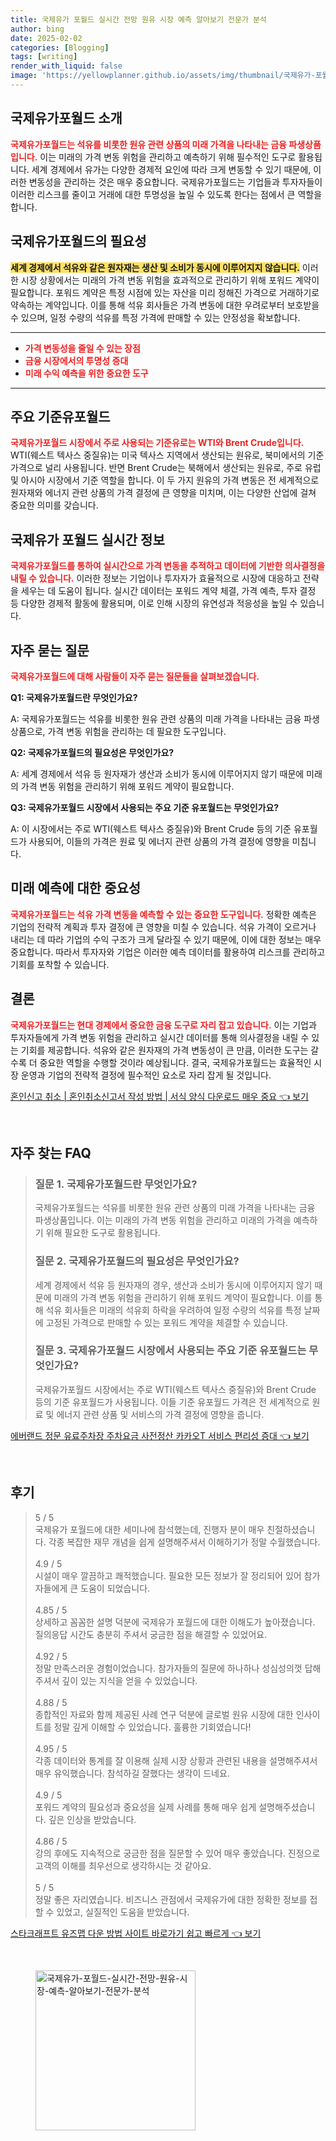 ```yaml
---
title: 국제유가 포월드 실시간 전망 원유 시장 예측 알아보기 전문가 분석
author: bing
date: 2025-02-02
categories: [Blogging]
tags: [writing]
render_with_liquid: false
image: 'https://yellowplanner.github.io/assets/img/thumbnail/국제유가-포월드-실시간-전망-원유-시장-예측-알아보기-전문가-분석.webp'
---
```



<h2 id='국제유가포월드_소개'>국제유가포월드 소개</h2>

<p><b><span style="color: #ee2323;">국제유가포월드는 석유를 비롯한 원유 관련 상품의 미래 가격을 나타내는 금융 파생상품입니다.</span></b> 이는 미래의 가격 변동 위험을 관리하고 예측하기 위해 필수적인 도구로 활용됩니다. 세계 경제에서 유가는 다양한 경제적 요인에 따라 크게 변동할 수 있기 때문에, 이러한 변동성을 관리하는 것은 매우 중요합니다. 국제유가포월드는 기업들과 투자자들이 이러한 리스크를 줄이고 거래에 대한 투명성을 높일 수 있도록 한다는 점에서 큰 역할을 합니다.</p>

<h2 id='국제유가포월드의_필요성'>국제유가포월드의 필요성</h2>

<p><b><span style="background-color: #ffe066;">세계 경제에서 석유와 같은 원자재는 생산 및 소비가 동시에 이루어지지 않습니다.</span></b> 이러한 시장 상황에서는 미래의 가격 변동 위험을 효과적으로 관리하기 위해 포워드 계약이 필요합니다. 포워드 계약은 특정 시점에 있는 자산을 미리 정해진 가격으로 거래하기로 약속하는 계약입니다. 이를 통해 석유 회사들은 가격 변동에 대한 우려로부터 보호받을 수 있으며, 일정 수량의 석유를 특정 가격에 판매할 수 있는 안정성을 확보합니다.</p>

<hr />

<ul>
    <li><b><span style="color: #ee2323;">가격 변동성을 줄일 수 있는 장점</span></b></li>
    <li><b><span style="color: #ee2323;">금융 시장에서의 투명성 증대</span></b></li>
    <li><b><span style="color: #ee2323;">미래 수익 예측을 위한 중요한 도구</span></b></li>
</ul>

<hr />

<h2 id='주요_기준유포월드'>주요 기준유포월드</h2>

<p><b><span style="color: #ee2323;">국제유가포월드 시장에서 주로 사용되는 기준유로는 WTI와 Brent Crude입니다.</span></b> WTI(웨스트 텍사스 중질유)는 미국 텍사스 지역에서 생산되는 원유로, 북미에서의 기준 가격으로 널리 사용됩니다. 반면 Brent Crude는 북해에서 생산되는 원유로, 주로 유럽 및 아시아 시장에서 기준 역할을 합니다. 이 두 가지 원유의 가격 변동은 전 세계적으로 원자재와 에너지 관련 상품의 가격 결정에 큰 영향을 미치며, 이는 다양한 산업에 걸쳐 중요한 의미를 갖습니다.</p>

<h2 id='국제유가_포월드_실시간_정보'>국제유가 포월드 실시간 정보</h2>

<p><b><span style="color: #ee2323;">국제유가포월드를 통하여 실시간으로 가격 변동을 추적하고 데이터에 기반한 의사결정을 내릴 수 있습니다.</span></b> 이러한 정보는 기업이나 투자자가 효율적으로 시장에 대응하고 전략을 세우는 데 도움이 됩니다. 실시간 데이터는 포워드 계약 체결, 가격 예측, 투자 결정 등 다양한 경제적 활동에 활용되며, 이로 인해 시장의 유연성과 적응성을 높일 수 있습니다.</p>

<h2 id='자주_묻는_질문'>자주 묻는 질문</h2>

<p><b><span style="color: #ee2323;">국제유가포월드에 대해 사람들이 자주 묻는 질문들을 살펴보겠습니다.</span></b></p>

<p><b>Q1: 국제유가포월드란 무엇인가요?</b></p>

<p>A: 국제유가포월드는 석유를 비롯한 원유 관련 상품의 미래 가격을 나타내는 금융 파생상품으로, 가격 변동 위험을 관리하는 데 필요한 도구입니다.</p>

<p><b>Q2: 국제유가포월드의 필요성은 무엇인가요?</b></p>

<p>A: 세계 경제에서 석유 등 원자재가 생산과 소비가 동시에 이루어지지 않기 때문에 미래의 가격 변동 위험을 관리하기 위해 포워드 계약이 필요합니다.</p>

<p><b>Q3: 국제유가포월드 시장에서 사용되는 주요 기준 유포월드는 무엇인가요?</b></p>

<p>A: 이 시장에서는 주로 WTI(웨스트 텍사스 중질유)와 Brent Crude 등의 기준 유포월드가 사용되어, 이들의 가격은 원료 및 에너지 관련 상품의 가격 결정에 영향을 미칩니다.</p>

<h2 id='미래_예측에_대한_중요성'>미래 예측에 대한 중요성</h2>

<p><b><span style="color: #ee2323;">국제유가포월드는 석유 가격 변동을 예측할 수 있는 중요한 도구입니다.</span></b> 정확한 예측은 기업의 전략적 계획과 투자 결정에 큰 영향을 미칠 수 있습니다. 석유 가격이 오르거나 내리는 데 따라 기업의 수익 구조가 크게 달라질 수 있기 때문에, 이에 대한 정보는 매우 중요합니다. 따라서 투자자와 기업은 이러한 예측 데이터를 활용하여 리스크를 관리하고 기회를 포착할 수 있습니다.</p>

<h2 id='결론'>결론</h2>

<p><b><span style="color: #ee2323;">국제유가포월드는 현대 경제에서 중요한 금융 도구로 자리 잡고 있습니다.</span></b> 이는 기업과 투자자들에게 가격 변동 위험을 관리하고 실시간 데이터를 통해 의사결정을 내릴 수 있는 기회를 제공합니다. 석유와 같은 원자재의 가격 변동성이 큰 만큼, 이러한 도구는 갈수록 더 중요한 역할을 수행할 것이라 예상됩니다. 결국, 국제유가포월드는 효율적인 시장 운영과 기업의 전략적 결정에 필수적인 요소로 자리 잡게 될 것입니다.</p>


<p><a class="click-button" title="혼인신고 취소 | 혼인취소신고서 작성 방법 | 서식 양식 다운로드 매우 중요" href="https://yellowplanner.github.io/posts/%ED%98%BC%EC%9D%B8%EC%8B%A0%EA%B3%A0-%EC%B7%A8%EC%86%8C-%ED%98%BC%EC%9D%B8%EC%B7%A8%EC%86%8C%EC%8B%A0%EA%B3%A0%EC%84%9C-%EC%9E%91%EC%84%B1-%EB%B0%A9%EB%B2%95-%EC%84%9C%EC%8B%9D-%EC%96%91%EC%8B%9D-%EB%8B%A4%EC%9A%B4%EB%A1%9C%EB%93%9C-%EB%A7%A4%EC%9A%B0-%EC%A4%91%EC%9A%94/" rel="dofollow">혼인신고 취소 | 혼인취소신고서 작성 방법 | 서식 양식 다운로드 매우 중요 👈 보기</a></p><br>
<h2 id='자주_찾는_FAQ'>자주 찾는 FAQ</h2>
<div itemscope="" itemtype="https://schema.org/FAQPage"> 
<blockquote> 
<div itemscope="" itemprop="mainEntity" itemtype="https://schema.org/Question"> 
<h3 itemprop="name">질문 1. 국제유가포월드란 무엇인가요?</h3> 
<div itemscope="" itemprop="acceptedAnswer" itemtype="https://schema.org/Answer"> 
<span itemprop="text"> 
<p>국제유가포월드는 석유를 비롯한 원유 관련 상품의 미래 가격을 나타내는 금융 파생상품입니다. 이는 미래의 가격 변동 위험을 관리하고 미래의 가격을 예측하기 위해 필요한 도구로 활용됩니다.</p> 
</span> 
</div> 
</div> 
<div itemscope="" itemprop="mainEntity" itemtype="https://schema.org/Question"> 
<h3 itemprop="name">질문 2. 국제유가포월드의 필요성은 무엇인가요?</h3> 
<div itemscope="" itemprop="acceptedAnswer" itemtype="https://schema.org/Answer"> 
<span itemprop="text"> 
<p>세계 경제에서 석유 등 원자재의 경우, 생산과 소비가 동시에 이루어지지 않기 때문에 미래의 가격 변동 위험을 관리하기 위해 포워드 계약이 필요합니다. 이를 통해 석유 회사들은 미래의 석유회 하락을 우려하여 일정 수량의 석유를 특정 날짜에 고정된 가격으로 판매할 수 있는 포워드 계약을 체결할 수 있습니다.</p> 
</span> 
</div> 
</div> 
<div itemscope="" itemprop="mainEntity" itemtype="https://schema.org/Question"> 
<h3 itemprop="name">질문 3. 국제유가포월드 시장에서 사용되는 주요 기준 유포월드는 무엇인가요?</h3> 
<div itemscope="" itemprop="acceptedAnswer" itemtype="https://schema.org/Answer"> 
<span itemprop="text"> 
<p>국제유가포월드 시장에서는 주로 WTI(웨스트 텍사스 중질유)와 Brent Crude 등의 기준 유포월드가 사용됩니다. 이들 기준 유포월드 가격은 전 세계적으로 원료 및 에너지 관련 상품 및 서비스의 가격 결정에 영향을 줍니다.</p> 
</span> 
</div> 
</div> 
</blockquote> 
</div>
<p><a class="click-button" title="에버랜드 정문 유료주차장 주차요금 사전정산 카카오T 서비스 편리성 증대" href="https://yellowplanner.github.io/posts/%EC%97%90%EB%B2%84%EB%9E%9C%EB%93%9C-%EC%A0%95%EB%AC%B8-%EC%9C%A0%EB%A3%8C%EC%A3%BC%EC%B0%A8%EC%9E%A5-%EC%A3%BC%EC%B0%A8%EC%9A%94%EA%B8%88-%EC%82%AC%EC%A0%84%EC%A0%95%EC%82%B0-%EC%B9%B4%EC%B9%B4%EC%98%A4T-%EC%84%9C%EB%B9%84%EC%8A%A4-%ED%8E%B8%EB%A6%AC%EC%84%B1-%EC%A6%9D%EB%8C%80/" rel="dofollow">에버랜드 정문 유료주차장 주차요금 사전정산 카카오T 서비스 편리성 증대 👈 보기</a></p><br>
<h2 id='후기'>후기</h2>
<div itemscope itemtype="https://schema.org/Product">
  <blockquote>
  <div itemprop="review" itemscope itemtype="https://schema.org/Review">
      <div itemprop="reviewRating" itemscope itemtype="https://schema.org/Rating"> <span itemprop="ratingValue">5</span> / <span itemprop="bestRating">5</span> </div>
      <span itemprop="reviewBody">국제유가 포월드에 대한 세미나에 참석했는데, 진행자 분이 매우 친절하셨습니다. 각종 복잡한 재무 개념을 쉽게 설명해주셔서 이해하기가 정말 수월했습니다.</span>
  </div>
  <br>
  <div itemprop="review" itemscope itemtype="https://schema.org/Review">
      <div itemprop="reviewRating" itemscope itemtype="https://schema.org/Rating"> <span itemprop="ratingValue">4.9</span> / <span itemprop="bestRating">5</span> </div>
      <span itemprop="reviewBody">시설이 매우 깔끔하고 쾌적했습니다. 필요한 모든 정보가 잘 정리되어 있어 참가자들에게 큰 도움이 되었습니다.</span>
  </div>
  <br>
  <div itemprop="review" itemscope itemtype="https://schema.org/Review">
      <div itemprop="reviewRating" itemscope itemtype="https://schema.org/Rating"> <span itemprop="ratingValue">4.85</span> / <span itemprop="bestRating">5</span> </div>
      <span itemprop="reviewBody">상세하고 꼼꼼한 설명 덕분에 국제유가 포월드에 대한 이해도가 높아졌습니다. 질의응답 시간도 충분히 주셔서 궁금한 점을 해결할 수 있었어요.</span>
  </div>
  <br>
  <div itemprop="review" itemscope itemtype="https://schema.org/Review">
      <div itemprop="reviewRating" itemscope itemtype="https://schema.org/Rating"> <span itemprop="ratingValue">4.92</span> / <span itemprop="bestRating">5</span> </div>
      <span itemprop="reviewBody">정말 만족스러운 경험이었습니다. 참가자들의 질문에 하나하나 성심성의껏 답해주셔서 깊이 있는 지식을 얻을 수 있었습니다.</span>
  </div>
  <br>
  <div itemprop="review" itemscope itemtype="https://schema.org/Review">
      <div itemprop="reviewRating" itemscope itemtype="https://schema.org/Rating"> <span itemprop="ratingValue">4.88</span> / <span itemprop="bestRating">5</span> </div>
      <span itemprop="reviewBody">종합적인 자료와 함께 제공된 사례 연구 덕분에 글로벌 원유 시장에 대한 인사이트를 정말 깊게 이해할 수 있었습니다. 훌륭한 기회였습니다!</span>
  </div>
  <br>
  <div itemprop="review" itemscope itemtype="https://schema.org/Review">
      <div itemprop="reviewRating" itemscope itemtype="https://schema.org/Rating"> <span itemprop="ratingValue">4.95</span> / <span itemprop="bestRating">5</span> </div>
      <span itemprop="reviewBody">각종 데이터와 통계를 잘 이용해 실제 시장 상황과 관련된 내용을 설명해주셔서 매우 유익했습니다. 참석하길 잘했다는 생각이 드네요.</span>
  </div>
  <br>
  <div itemprop="review" itemscope itemtype="https://schema.org/Review">
      <div itemprop="reviewRating" itemscope itemtype="https://schema.org/Rating"> <span itemprop="ratingValue">4.9</span> / <span itemprop="bestRating">5</span> </div>
      <span itemprop="reviewBody">포워드 계약의 필요성과 중요성을 실제 사례를 통해 매우 쉽게 설명해주셨습니다. 깊은 인상을 받았습니다.</span>
  </div>
  <br>
  <div itemprop="review" itemscope itemtype="https://schema.org/Review">
      <div itemprop="reviewRating" itemscope itemtype="https://schema.org/Rating"> <span itemprop="ratingValue">4.86</span> / <span itemprop="bestRating">5</span> </div>
      <span itemprop="reviewBody">강의 후에도 지속적으로 궁금한 점을 질문할 수 있어 매우 좋았습니다. 진정으로 고객의 이해를 최우선으로 생각하시는 것 같아요.</span>
  </div>
  <br>
  <div itemprop="review" itemscope itemtype="https://schema.org/Review">
      <div itemprop="reviewRating" itemscope itemtype="https://schema.org/Rating"> <span itemprop="ratingValue">5</span> / <span itemprop="bestRating">5</span> </div>
      <span itemprop="reviewBody">정말 좋은 자리였습니다. 비즈니스 관점에서 국제유가에 대한 정확한 정보를 접할 수 있었고, 실질적인 도움을 받았습니다.</span>
  </div>
  </blockquote>
</div>
<p><a class="click-button" title="스타크래프트 유즈맵 다운 방법 사이트 바로가기 쉽고 빠르게" href="https://yellowplanner.github.io/posts/%EC%8A%A4%ED%83%80%ED%81%AC%EB%9E%98%ED%94%84%ED%8A%B8-%EC%9C%A0%EC%A6%88%EB%A7%B5-%EB%8B%A4%EC%9A%B4-%EB%B0%A9%EB%B2%95-%EC%82%AC%EC%9D%B4%ED%8A%B8-%EB%B0%94%EB%A1%9C%EA%B0%80%EA%B8%B0-%EC%89%BD%EA%B3%A0-%EB%B9%A0%EB%A5%B4%EA%B2%8C/" rel="dofollow">스타크래프트 유즈맵 다운 방법 사이트 바로가기 쉽고 빠르게 👈 보기</a></p><br>
<figure class="image"><img src="https://yellowplanner.github.io/assets/img/thumbnail/국제유가-포월드-실시간-전망-원유-시장-예측-알아보기-전문가-분석.webp" alt="국제유가-포월드-실시간-전망-원유-시장-예측-알아보기-전문가-분석" width="256" height="256"></figure>